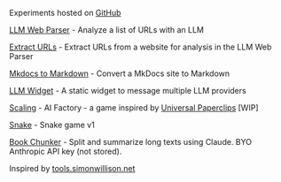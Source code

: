 <link rel="stylesheet" href="style.css">

Experiments hosted on <a href="https://github.com/simonwisdom/lab">GitHub</a>

[LLM Web Parser](https://lab.simonwisdom.com/url-parse) - Analyze a list of URLs with an LLM

[Extract URLs](https://lab.simonwisdom.com/sitemap) - Extract URLs from a website for analysis in the LLM Web Parser

[Mkdocs to Markdown](https://lab.simonwisdom.com/mkdocs-to-markdown) - Convert a MkDocs site to Markdown
 
[LLM Widget](https://lab.simonwisdom.com/llm-widget) - A static widget to message multiple LLM providers 

[Scaling](https://lab.simonwisdom.com/scaling-game) - AI Factory - a game inspired by [Universal Paperclips](https://www.decisionproblem.com/paperclips/index2.html) [WIP]

[Snake](https://lab.simonwisdom.com/snake) - Snake game v1

[Book Chunker](https://lab.simonwisdom.com/book-chunks) - Split and summarize long texts using Claude. BYO Anthropic API key (not stored).

<footer>
Inspired by <a href="https://tools.simonwillison.net">tools.simonwillison.net</a>
</footer>